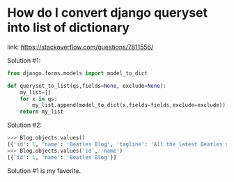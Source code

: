 # How do I convert django queryset into list of dictionary

link: https://stackoverflow.com/questions/7811556/

Solution #1:

```python
from django.forms.models import model_to_dict

def queryset_to_list(qs,fields=None, exclude=None):
    my_list=[]
    for x in qs:
        my_list.append(model_to_dict(x,fields=fields,exclude=exclude))
    return my_list
```

Solution #2:

```python
>>> Blog.objects.values()
[{'id': 1, 'name': 'Beatles Blog', 'tagline': 'All the latest Beatles news.'}],
>>> Blog.objects.values('id', 'name')
[{'id': 1, 'name': 'Beatles Blog'}]
```

Solution #1 is my favorite.